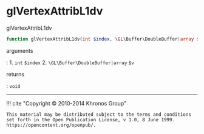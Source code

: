 # glVertexAttribL1dv
glVertexAttribL1dv

```php
function glVertexAttribL1dv(int $index, \GL\Buffer\DoubleBuffer|array $v) : void
```

arguments

:    1. `int` `$index` 
    2. `\GL\Buffer\DoubleBuffer|array` `$v` 

returns

:    `void` 

---
     

!!! cite "Copyright © 2010-2014 Khronos Group"

    This material may be distributed subject to the terms and conditions set forth in the Open Publication License, v 1.0, 8 June 1999. https://opencontent.org/openpub/.